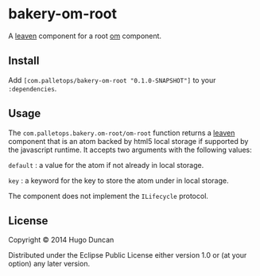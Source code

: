 # bakery-om-root

A [leaven][leaven] component for a root [om][om] component.

## Install

Add `[com.palletops/bakery-om-root "0.1.0-SNAPSHOT"]` to your
`:dependencies`.

## Usage

The `com.palletops.bakery.om-root/om-root`
function returns a [leaven][leaven] component that is an atom backed
by html5 local storage if supported by the javascript runtime.  It
accepts two arguments with the following values:

`default`
: a value for the atom if not already in local storage.

`key`
: a keyword for the key to store the atom under in local storage.

The component does not implement the `ILifecycle` protocol.

## License

Copyright © 2014 Hugo Duncan

Distributed under the Eclipse Public License either version 1.0 or (at
your option) any later version.

[om]:https://github.com/swannodette/om "Om"
[leaven]:https://github.com/palletops/leaven "Leaven component library"
